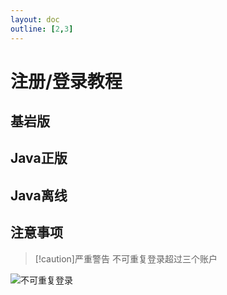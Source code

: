 ```yaml
---
layout: doc
outline: [2,3]
---
```


# 注册/登录教程

## 基岩版

## Java正版

## Java离线

## 注意事项

> [!caution]严重警告
> 不可重复登录超过三个账户

![不可重复登录](/res/img/guide/toomuchauth.png)